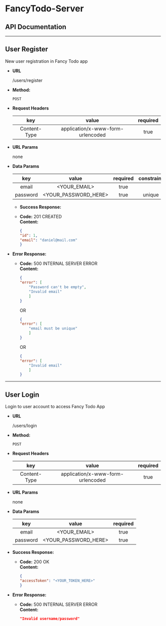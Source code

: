 # FancyTodo-Server

## API Documentation

---
**User Register**
---
  New user registration in Fancy Todo app

* **URL**

  /users/register

* **Method:**
  
  `POST`

* **Request Headers**

  | key | value | required |
  | :---: | :---: | :---: |
  | Content-Type | application/x-www-form-urlencoded | true |
  
* **URL Params**

   none

* **Data Params**

  | key | value | required | constraint |
  | :---: | :---: | :---: | :---: |
  | email | <YOUR_EMAIL> | true |
  | password | <YOUR_PASSWORD_HERE> | true | unique

  * **Success Response:**
  
  
  * **Code:** 201 CREATED <br />
    **Content:** 
    ```json
    {
    "id": 1,
    "email": "daniel@mail.com"
    }
    ```
* **Error Response:**

    * **Code:** 500 INTERNAL SERVER ERROR <br />
        **Content:** 
        ```json
        {
        "error": [
            "Password can't be empty",
            "Invalid email"
            ]
        }
        ```

        OR

        ```json
        {
        "error": [
            "email must be unique"
            ]
        }
        ```
        OR

        ```json
        {
        "error": [
            "Invalid email"
            ]
        }
        ```

----
  **User Login**
----
  Login to user account to access Fancy Todo App

* **URL**

  /users/login

* **Method:**
  
  `POST`

* **Request Headers**

  | key | value | required |
  | :---: | :---: | :---: |
  | Content-Type | application/x-www-form-urlencoded | true |
  
* **URL Params**

   none

* **Data Params**

  | key | value | required |
  | :---: | :---: | :---: |
  | email | <YOUR_EMAIL> | true |
  | password | <YOUR_PASSWORD_HERE> | true |

* **Success Response:**
  
  * **Code:** 200 OK <br />
    **Content:** 
    ```json
    {
    "accessToken": "<YOUR_TOKEN_HERE>"
    }
    ```

* **Error Response:**

   * **Code:** 500 INTERNAL SERVER ERROR <br />
    **Content:**
        ```json
        "Invalid username/password"
        ```
